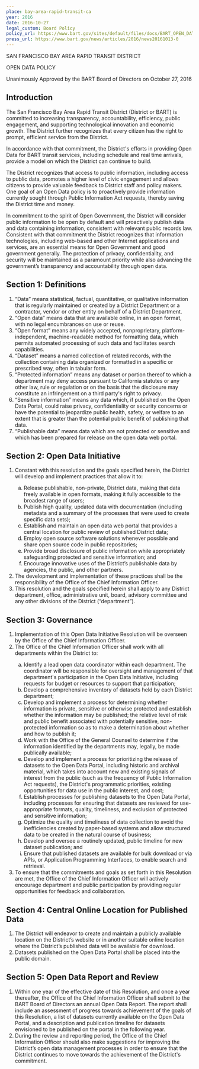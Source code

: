 ```yaml
---
place: bay-area-rapid-transit-ca
year: 2016
date: 2016-10-27
legal_custom: Board Policy
policy_url: https://www.bart.gov/sites/default/files/docs/BART_OPEN_DATA_POLICY_FINAL.pdf
press_url: https://www.bart.gov/news/articles/2016/news20161013-0
---
```


SAN FRANCISCO BAY AREA RAPID TRANSIT DISTRICT

OPEN DATA POLICY

Unanimously Approved by the BART Board of Directors on October 27, 2016

## Introduction

The San Francisco Bay Area Rapid Transit District (District or BART) is committed to increasing transparency, accountability, efficiency, public engagement, and supporting technological innovation and economic growth. The District further recognizes that every citizen has the right to prompt, efficient service from the District.

In accordance with that commitment, the District's efforts in providing Open Data for BART transit services, including schedule and real time arrivals, provide a model on which the District can continue to build.

The District recognizes that access to public information, including access to public data, promotes a higher level of civic engagement and allows citizens to provide valuable feedback to District staff and policy makers. One goal of an Open Data policy is to proactively provide information currently sought through Public Information Act requests, thereby saving the District time and money.

In commitment to the spirit of Open Government, the District will consider public information to be open by default and will proactively publish data and data containing information, consistent with relevant public records law. Consistent with that commitment the District recognizes that information technologies, including web-based and other Internet applications and services, are an essential means for Open Government and good government generally. The protection of privacy, confidentiality, and security will be maintained as a paramount priority while also advancing the government’s transparency and accountability through open data.

## Section 1: Definitions

<ol>
    <li>“Data” means statistical, factual, quantitative, or qualitative information that is regularly maintained or created by a District Department or a contractor, vendor or other entity on behalf of a District Department.</li>
    <li>“Open data” means data that are available online, in an open format, with no legal encumbrances on use or reuse.</li>
    <li>“Open format” means any widely accepted, nonproprietary, platform-independent, machine-readable method for formatting data, which permits automated processing of such data and facilitates search capabilities.</li>
    <li>“Dataset” means a named collection of related records, with the collection containing data organized or formatted in a specific or prescribed way, often in tabular form.</li>
    <li>“Protected information” means any dataset or portion thereof to which a department may deny access pursuant to California statutes or any other law, rule or regulation or on the basis that the disclosure may constitute an infringement on a third party's right to privacy.</li>
    <li>“Sensitive information” means any data which, if published on the Open Data Portal, could raise privacy, confidentiality or security concerns or have the potential to jeopardize public health, safety, or welfare to an extent that is greater than the potential public benefit of publishing that data.</li>
    <li>“Publishable data” means data which are not protected or sensitive and which has been prepared for release on the open data web portal.</li>
</ol>

## Section 2: Open Data Initiative
<ol type="1">
    <li>Constant with this resolution and the goals specified herein, the District will develop and implement practices that allow it to:</li>
    <ol type="a">
        <li>Release publishable, non-private, District data, making that data freely available in open formats, making it fully accessible to the broadest range of users;</li>
        <li>Publish high quality, updated data with documentation (including metadata and a summary of the processes that were used to create specific data sets);</li>
        <li>Establish and maintain an open data web portal that provides a central location for public review of published District data;</li>
        <li>Employ open source software solutions whenever possible and share open source code in public repositories;</li>
        <li>Provide broad disclosure of public information while appropriately safeguarding protected and sensitive information; and</li>
        <li>Encourage innovative uses of the District’s publishable data by agencies, the public, and other partners.</li>
    </ol>
    <li>The development and implementation of these practices shall be the responsibility of the Office of the Chief Information Officer.</li>
    <li>This resolution and the goals specified herein shall apply to any District department, office, administrative unit, board, advisory committee and any other divisions of the District (“department”).</li>
</ol>

## Section 3: Governance

<ol type="1">
    <li>Implementation of this Open Data Initiative Resolution will be overseen by the Office of the Chief Information Officer.</li>
    <li>The Office of the Chief Information Officer shall work with all departments within the District to:</li>
    <ol type="a">
        <li>Identify a lead open data coordinator within each department. The coordinator will be responsible for oversight and management of that department's participation in the Open Data Initiative, including requests for budget or resources to support that participation;</li>
        <li>Develop a comprehensive inventory of datasets held by each District department;</li>
        <li>Develop and implement a process for determining whether information is private, sensitive or otherwise protected and establish whether the information may be published; the relative level of risk and public benefit associated with potentially sensitive, non-protected information so as to make a determination about whether and how to publish it;</li>
        <li>Work with the Office of the General Counsel to determine if the information identified by the departments may, legally, be made publically available;</li>
        <li>Develop and implement a process for prioritizing the release of datasets to the Open Data Portal, including historic and archival material, which takes into account new and existing signals of interest from the public (such as the frequency of Public Information Act requests), the District's programmatic priorities, existing opportunities for data use in the public interest, and cost;</li>
        <li>Establish processes for publishing datasets to the Open Data Portal, including processes for ensuring that datasets are reviewed for use-appropriate formats, quality, timeliness, and exclusion of protected and sensitive information;</li>
        <li>Optimize the quality and timeliness of data collection to avoid the inefficiencies created by paper-based systems and allow structured data to be created in the natural course of business;</li>
        <li>Develop and oversee a routinely updated, public timeline for new dataset publication; and</li>
        <li>Ensure that published datasets are available for bulk download or via APIs, or Application Programming Interfaces, to enable search and retrieval.</li>
    </ol>
    <li>To ensure that the commitments and goals as set forth in this Resolution are met, the Office of the Chief Information Officer will actively encourage department and public participation by providing regular opportunities for feedback and collaboration.</li>
</ol>

## Section 4: Central Online Location for Published Data

<ol>
    <li>The District will endeavor to create and maintain a publicly available location on the District’s website or in another suitable online location where the District’s published data will be available for download.</li>
    <li>Datasets published on the Open Data Portal shall be placed into the public domain.</li>
</ol>

## Section 5: Open Data Report and Review

<ol>
    <li>Within one year of the effective date of this Resolution, and once a year thereafter, the Office of the Chief Information Officer shall submit to the BART Board of Directors an annual Open Data Report. The report shall include an assessment of progress towards achievement of the goals of this Resolution, a list of datasets currently available on the Open Data Portal, and a description and publication timeline for datasets envisioned to be published on the portal in the following year.</li>
    <li>During the review and reporting period, the Office of the Chief Information Officer should also make suggestions for improving the District’s open data management processes in order to ensure that the District continues to move towards the achievement of the District's commitment.</li>
</ol>
